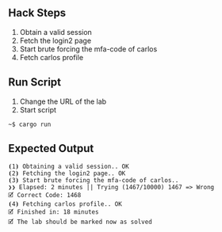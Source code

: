 ## Hack Steps

1. Obtain a valid session
2. Fetch the login2 page
3. Start brute forcing the mfa-code of carlos
4. Fetch carlos profile

## Run Script

1. Change the URL of the lab
2. Start script

```
~$ cargo run
```

## Expected Output

```
⦗1⦘ Obtaining a valid session.. OK
⦗2⦘ Fetching the login2 page.. OK
⦗3⦘ Start brute forcing the mfa-code of carlos..
❯❯ Elapsed: 2 minutes || Trying (1467/10000) 1467 => Wrong
🗹 Correct Code: 1468
⦗4⦘ Fetching carlos profile.. OK
🗹 Finished in: 18 minutes
🗹 The lab should be marked now as solved
```
